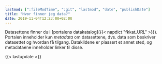 ```yaml
---
lastmod: [":fileModTime", ":git", "lastmod", "date", "publishDate"]
title: "Hvor finner jeg data?"
date: 2019-11-04T12:23:00+02:00
---
```


Datasettene finner du i [portalens datakatalog]({{< napdict "fkkat_URL" >}}). Portalen inneholder kun *metadata* om datasettene, dvs. data som beskriver datasettet og hvordan få tilgang. Datakildene er plassert et annet sted, og metadataene inneholder linker til disse.


{{< lastupdate >}}
